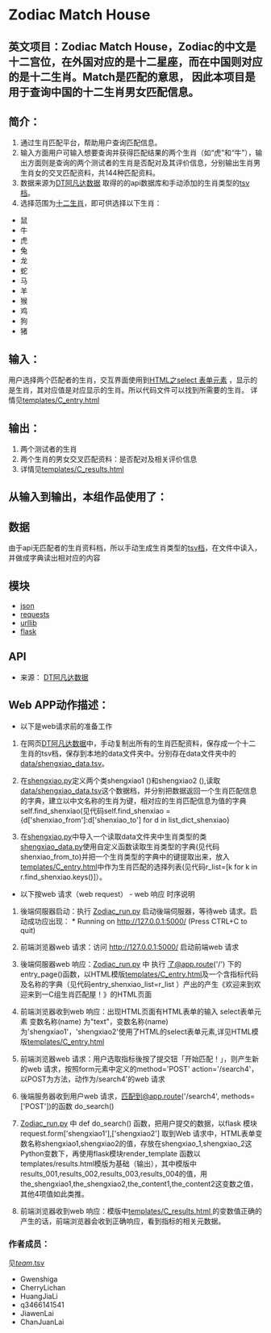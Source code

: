 # Zodiac Match House
英文项目：Zodiac Match House，Zodiac的中文是十二宫位，在外国对应的是十二星座，而在中国则对应的是十二生肖。Match是匹配的意思， 因此本项目是用于查询中国的十二生肖男女匹配信息。
-------------------

		
## 简介： 
1. 通过生肖匹配平台，帮助用户查询匹配信息。
2. 输入方面用户可输入想要查询并获得匹配结果的两个生肖（如“虎”和“牛”），输出方面则是查询的两个测试者的生肖是否配对及其评价信息，分别输出生肖男生肖女的交叉匹配资料，共144种匹配资料。
3. 数据来源为[DT阿凡达数据](http://avatardata.cn/Docs/Api/08803b8c-6ce0-4dd0-9809-361a06f25c99) 取得的的api数据库和手动添加的生肖类型的[tsv档](data/shengxiao_data.tsv)。
4. 选择范围为[十二生肖](data/shengxiao_data.tsv)，即可供选择以下生肖：
* 鼠
* 牛
* 虎
* 兔
* 龙
* 蛇
* 马
* 羊
* 猴
* 鸡
* 狗
* 猪

## 输入：
用户选择两个匹配者的生肖，交互界面使用到[HTML之select 表单元素](http://www.w3school.com.cn/tags/tag_select.asp) ，显示的是生肖，其对应值是对应显示的生肖。所以代码文件可以找到所需要的生肖。
详情见[templates/C_entry.html](https://github.com/CherryLiChan/nfu_newmedia_python/blob/master/Zodiac-match/templates/C_entry.html)

## 输出：
1. 两个测试者的生肖
2. 两个生肖的男女交叉匹配资料：是否配对及相关评价信息
3. 详情见[templates/C_results.html ](https://github.com/CherryLiChan/nfu_newmedia_python/blob/master/Zodiac-match/templates/C_results.html)

## 从输入到输出，本组作品使用了：

## 数据
由于api无匹配者的生肖资料档，所以手动生成生肖类型的[tsv档](data/shengxiao_data.tsv)，在文件中读入，并做成字典读出相对应的内容

## 模块
* [json](http://www.json.org/json-zh.html)</br>
* [requests](http://cn.python-requests.org/zh_CN/latest/)</br>
* [urllib](https://baijiahao.baidu.com/po/feed/share?wfr=spider&for=pc&context=%7B"sourceFrom"%3A"bjh"%2C"nid"%3A"news_3437549851525350677"%7D)</br>
* [flask](http://www.liaoxuefeng.com/wiki/001374738125095c955c1e6d8bb493182103fac9270762a000/001386832805619b3e68a9cf16c4d0398d8af8f6d50e740000)</br>

## API
* 来源： [DT阿凡达数据](http://avatardata.cn/Docs/Api/08803b8c-6ce0-4dd0-9809-361a06f25c99)


## Web APP动作描述：

* 以下是web请求前的准备工作

1. 在网页[DT阿凡达数据](http://avatardata.cn/Docs/Api/08803b8c-6ce0-4dd0-9809-361a06f25c99)中，手动复制出所有的生肖匹配资料，保存成一个十二生肖的tsv档，保存到本地的data文件夹中。分别存在data文件夹中的[data/shengxiao_data.tsv](https://github.com/CherryLiChan/nfu_newmedia_python/blob/master/Zodiac-match/data/shengxiao_data.tsv)。

2. 在[shengxiao.py](https://github.com/CherryLiChan/nfu_newmedia_python/blob/master/Zodiac-match/shengxiao.py)定义两个类shengxiao1 ()和shengxiao2 (),读取[data/shengxiao_data.tsv](https://github.com/CherryLiChan/nfu_newmedia_python/blob/master/Zodiac-match/data/shengxiao_data.tsv)这个数据档，并分别把数据返回一个生肖匹配信息的字典，建立以中文名称的生肖为键，相对应的生肖匹配信息为值的字典self.find_shenxiao(见代码self.find_shenxiao = {d['shenxiao_from']:d['shenxiao_to'] for d in list_dict_shenxiao}

3. 在[shengxiao.py](https://github.com/CherryLiChan/nfu_newmedia_python/blob/master/Zodiac-match/shengxiao.py)中导入一个读取data文件夹中生肖类型的类[shengxiao_data.py](https://github.com/CherryLiChan/nfu_newmedia_python/tree/master/Zodiac-match/data)使用自定义函数读取生肖类型的字典(见代码shenxiao_from_to)并把一个生肖类型的字典中的键提取出来，放入[templates/C_entry.html](https://github.com/CherryLiChan/nfu_newmedia_python/blob/master/Zodiac-match/templates/C_entry.html)中作为生肖匹配的选择列表(见代码r_list=[k for k in r.find_shenxiao.keys()]）。

* 以下按web 请求（web request） - web 响应 时序说明

1. 後端伺服器启动：执行 [Zodiac_run.py](https://github.com/CherryLiChan/nfu_newmedia_python/blob/master/Zodiac-match/Zodiac_run.py) 启动後端伺服器，等待web 请求。启动成功应出现： * Running on http://127.0.0.1:5000/ (Press CTRL+C to quit)

2. 前端浏览器web 请求：访问 http://127.0.0.1:5000/ 启动前端web 请求

3. 後端伺服器web 响应：[Zodiac_run.py](https://github.com/CherryLiChan/nfu_newmedia_python/blob/master/Zodiac-match/Zodiac_run.py) 中 执行 了@app.route('/') 下的 entry_page()函数，以HTML模版[templates/C_entry.html](https://github.com/CherryLiChan/nfu_newmedia_python/blob/master/Zodiac-match/templates/C_entry.html)及一个含指标代码及名称的字典（见代码entry_shenxiao_list=r_list ）产出的产生《欢迎来到欢迎来到一C组生肖匹配屋！》的HTML页面

4. 前端浏览器收到web 响应：出现HTML页面有HTML表单的输入 select表单元素 变数名称(name) 为"text"，变数名称(name)为'shengxiao1'，'shengxiao2'使用了HTML的select表单元素,详见HTML模版[templates/C_entry.html](https://github.com/CherryLiChan/nfu_newmedia_python/blob/master/Zodiac-match/templates/C_entry.html)

5. 前端浏览器web 请求：用户选取指标後按了提交钮「开始匹配！」，则产生新的web 请求，按照form元素中定义的method='POST' action='/search4'，以POST为方法，动作为/search4'的web 请求

6. 後端服务器收到用户web 请求，匹配到@app.route('/search4', methods=['POST'])的函数 do_search()

7. [Zodiac_run.py](https://github.com/CherryLiChan/nfu_newmedia_python/blob/master/Zodiac-match/Zodiac_run.py) 中 def do_search() 函数，把用户提交的数据，以flask 模块request.form['shengxiao1'],['shengxiao2']	取到Web 请求中，HTML表单变数名称shengxiao1,shengxiao2的值，存放在shengxiao_1,shengxiao_2这Python变数下，再使用flask模块render_template 函数以templates/results.html模版为基础（输出），其中模版中results_001,results_002,results_003,results_004的值，用the_shengxiao1,the_shengxiao2,the_content1,the_content2这变数之值，其他4项值如此类推。

8. 前端浏览器收到web 响应：模版中[templates/C_results.html ](https://github.com/CherryLiChan/nfu_newmedia_python/blob/master/Zodiac-match/templates/C_results.html) 的变数值正确的产生的话，前端浏览器会收到正确响应，看到指标的相关元数据。


### 作者成员：
见[_team_.tsv](_team_/_team_.tsv)
* Gwenshiga
* CherryLichan
* HuangJiaLi
* q3466141541
* JiawenLai
* ChanJuanLai



